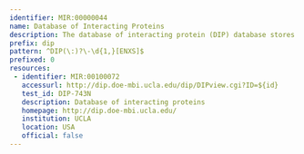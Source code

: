 ```yaml
---
identifier: MIR:00000044
name: Database of Interacting Proteins
description: The database of interacting protein (DIP) database stores experimentally determined interactions between proteins. It combines information from a variety of sources to create a single, consistent set of protein-protein interactions
prefix: dip
pattern: ^DIP(\:)?\-\d{1,}[ENXS]$
prefixed: 0
resources:
 - identifier: MIR:00100072
   accessurl: http://dip.doe-mbi.ucla.edu/dip/DIPview.cgi?ID=${id}
   test_id: DIP-743N
   description: Database of interacting proteins
   homepage: http://dip.doe-mbi.ucla.edu/
   institution: UCLA
   location: USA
   official: false
---
```


